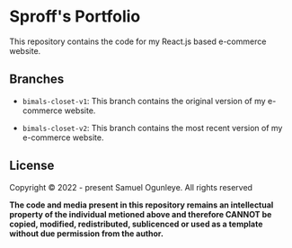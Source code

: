 # Sproff's Portfolio

This repository contains the code for my React.js based e-commerce website.

## Branches

- ```bimals-closet-v1```: This branch contains the original version of my e-commerce website.

- ```bimals-closet-v2```: This branch contains the most recent version of my e-commerce website.

## License

Copyright © 2022 - present Samuel Ogunleye. All rights reserved

**The code and media present in this repository remains an intellectual property of the individual metioned above and therefore CANNOT be copied, modified, redistributed, sublicenced or used as a template without due permission from the author.**